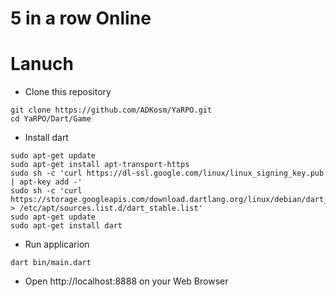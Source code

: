 # 5 in a row Online

# Lanuch

* Clone this repository 
```
git clone https://github.com/ADKosm/YaRPO.git 
cd YaRPO/Dart/Game
```

* Install dart
```
sudo apt-get update
sudo apt-get install apt-transport-https
sudo sh -c 'curl https://dl-ssl.google.com/linux/linux_signing_key.pub | apt-key add -'
sudo sh -c 'curl https://storage.googleapis.com/download.dartlang.org/linux/debian/dart_stable.list > /etc/apt/sources.list.d/dart_stable.list'
sudo apt-get update
sudo apt-get install dart
```

* Run applicarion
```
dart bin/main.dart
```

* Open http://localhost:8888 on your Web Browser
